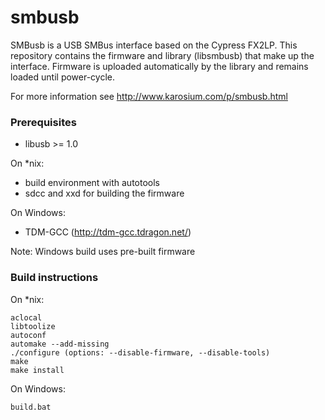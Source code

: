 # smbusb

SMBusb is a USB SMBus interface based on the Cypress FX2LP.
This repository contains the firmware and library (libsmbusb) that make up the interface. 
Firmware is uploaded automatically by the library and remains loaded until power-cycle.

For more information see http://www.karosium.com/p/smbusb.html

### Prerequisites

 * libusb >= 1.0

On *nix:
 * build environment with autotools
 * sdcc and xxd for building the firmware
 
On Windows:
 * TDM-GCC (http://tdm-gcc.tdragon.net/) 
 
 Note: Windows build uses pre-built firmware

### Build instructions

On *nix:
``` 
aclocal
libtoolize
autoconf
automake --add-missing
./configure (options: --disable-firmware, --disable-tools)
make
make install
```

On Windows:
``` 
build.bat
```
